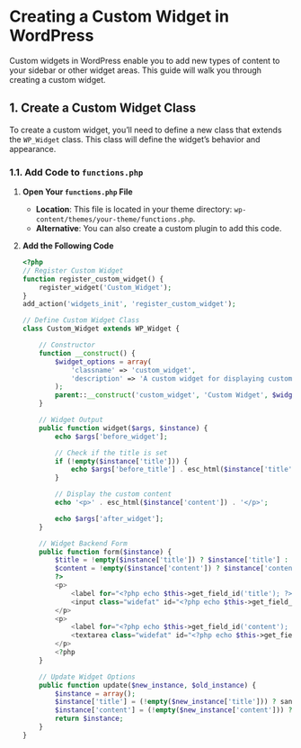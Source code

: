 # Creating a Custom Widget in WordPress

Custom widgets in WordPress enable you to add new types of content to your sidebar or other widget areas. This guide will walk you through creating a custom widget.

## 1. Create a Custom Widget Class

To create a custom widget, you’ll need to define a new class that extends the `WP_Widget` class. This class will define the widget’s behavior and appearance.

### 1.1. Add Code to `functions.php`

1. **Open Your `functions.php` File**

   - **Location**: This file is located in your theme directory: `wp-content/themes/your-theme/functions.php`.
   - **Alternative**: You can also create a custom plugin to add this code.

2. **Add the Following Code**

   ```php
   <?php
   // Register Custom Widget
   function register_custom_widget() {
       register_widget('Custom_Widget');
   }
   add_action('widgets_init', 'register_custom_widget');

   // Define Custom Widget Class
   class Custom_Widget extends WP_Widget {

       // Constructor
       function __construct() {
           $widget_options = array(
               'classname' => 'custom_widget',
               'description' => 'A custom widget for displaying custom content',
           );
           parent::__construct('custom_widget', 'Custom Widget', $widget_options);
       }

       // Widget Output
       public function widget($args, $instance) {
           echo $args['before_widget'];

           // Check if the title is set
           if (!empty($instance['title'])) {
               echo $args['before_title'] . esc_html($instance['title']) . $args['after_title'];
           }

           // Display the custom content
           echo '<p>' . esc_html($instance['content']) . '</p>';

           echo $args['after_widget'];
       }

       // Widget Backend Form
       public function form($instance) {
           $title = !empty($instance['title']) ? $instance['title'] : '';
           $content = !empty($instance['content']) ? $instance['content'] : '';
           ?>
           <p>
               <label for="<?php echo $this->get_field_id('title'); ?>">Title:</label>
               <input class="widefat" id="<?php echo $this->get_field_id('title'); ?>" name="<?php echo $this->get_field_name('title'); ?>" type="text" value="<?php echo esc_attr($title); ?>">
           </p>
           <p>
               <label for="<?php echo $this->get_field_id('content'); ?>">Content:</label>
               <textarea class="widefat" id="<?php echo $this->get_field_id('content'); ?>" name="<?php echo $this->get_field_name('content'); ?>" rows="5"><?php echo esc_textarea($content); ?></textarea>
           </p>
           <?php
       }

       // Update Widget Options
       public function update($new_instance, $old_instance) {
           $instance = array();
           $instance['title'] = (!empty($new_instance['title'])) ? sanitize_text_field($new_instance['title']) : '';
           $instance['content'] = (!empty($new_instance['content'])) ? sanitize_textarea_field($new_instance['content']) : '';
           return $instance;
       }
   }
